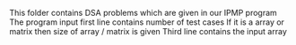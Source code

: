 This folder contains DSA problems which are given in our IPMP program 
The program input first line contains number of test cases 
If it is a array or matrix then size of array / matrix is given 
Third line contains the input array 

